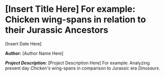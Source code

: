 
# [Insert Title Here] For example: Chicken wing-spans in relation to their Jurassic Ancestors

[Insert Date Here]

**Author:** [Author Name Here]


__*Project Description:*__ [Project Description Here] For example: Analyzing present day *Chicken's* wing-spans in comparison to Jurassic era *Dinosaurs.*
